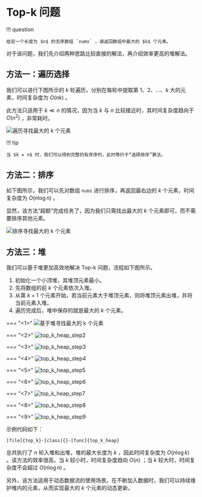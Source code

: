 # Top-k 问题

!!! question

    给定一个长度为 $n$ 的无序数组 `nums` ，请返回数组中最大的 $k$ 个元素。

对于该问题，我们先介绍两种思路比较直接的解法，再介绍效率更高的堆解法。

## 方法一：遍历选择

我们可以进行下图所示的 $k$ 轮遍历，分别在每轮中提取第 $1$、$2$、$\dots$、$k$ 大的元素，时间复杂度为 $O(nk)$ 。

此方法只适用于 $k \ll n$ 的情况，因为当 $k$ 与 $n$ 比较接近时，其时间复杂度趋向于 $O(n^2)$ ，非常耗时。

![遍历寻找最大的 k 个元素](https://gitee.com/taoweitao/hello-algo/raw/dev/docs/chapter_heap/top_k.assets/top_k_traversal.png)

!!! tip

    当 $k = n$ 时，我们可以得到完整的有序序列，此时等价于“选择排序”算法。

## 方法二：排序

如下图所示，我们可以先对数组 `nums` 进行排序，再返回最右边的 $k$ 个元素，时间复杂度为 $O(n \log n)$ 。

显然，该方法“超额”完成任务了，因为我们只需找出最大的 $k$ 个元素即可，而不需要排序其他元素。

![排序寻找最大的 k 个元素](https://gitee.com/taoweitao/hello-algo/raw/dev/docs/chapter_heap/top_k.assets/top_k_sorting.png)

## 方法三：堆

我们可以基于堆更加高效地解决 Top-k 问题，流程如下图所示。

1. 初始化一个小顶堆，其堆顶元素最小。
2. 先将数组的前 $k$ 个元素依次入堆。
3. 从第 $k + 1$ 个元素开始，若当前元素大于堆顶元素，则将堆顶元素出堆，并将当前元素入堆。
4. 遍历完成后，堆中保存的就是最大的 $k$ 个元素。

=== "<1>"
    ![基于堆寻找最大的 k 个元素](https://gitee.com/taoweitao/hello-algo/raw/dev/docs/chapter_heap/top_k.assets/top_k_heap_step1.png)

=== "<2>"
    ![top_k_heap_step2](https://gitee.com/taoweitao/hello-algo/raw/dev/docs/chapter_heap/top_k.assets/top_k_heap_step2.png)

=== "<3>"
    ![top_k_heap_step3](https://gitee.com/taoweitao/hello-algo/raw/dev/docs/chapter_heap/top_k.assets/top_k_heap_step3.png)

=== "<4>"
    ![top_k_heap_step4](https://gitee.com/taoweitao/hello-algo/raw/dev/docs/chapter_heap/top_k.assets/top_k_heap_step4.png)

=== "<5>"
    ![top_k_heap_step5](https://gitee.com/taoweitao/hello-algo/raw/dev/docs/chapter_heap/top_k.assets/top_k_heap_step5.png)

=== "<6>"
    ![top_k_heap_step6](https://gitee.com/taoweitao/hello-algo/raw/dev/docs/chapter_heap/top_k.assets/top_k_heap_step6.png)

=== "<7>"
    ![top_k_heap_step7](https://gitee.com/taoweitao/hello-algo/raw/dev/docs/chapter_heap/top_k.assets/top_k_heap_step7.png)

=== "<8>"
    ![top_k_heap_step8](https://gitee.com/taoweitao/hello-algo/raw/dev/docs/chapter_heap/top_k.assets/top_k_heap_step8.png)

=== "<9>"
    ![top_k_heap_step9](https://gitee.com/taoweitao/hello-algo/raw/dev/docs/chapter_heap/top_k.assets/top_k_heap_step9.png)

示例代码如下：

```src
[file]{top_k}-[class]{}-[func]{top_k_heap}
```

总共执行了 $n$ 轮入堆和出堆，堆的最大长度为 $k$ ，因此时间复杂度为 $O(n \log k)$ 。该方法的效率很高，当 $k$ 较小时，时间复杂度趋向 $O(n)$ ；当 $k$ 较大时，时间复杂度不会超过 $O(n \log n)$ 。

另外，该方法适用于动态数据流的使用场景。在不断加入数据时，我们可以持续维护堆内的元素，从而实现最大的 $k$ 个元素的动态更新。
